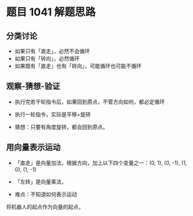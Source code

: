 # 题目 1041 解题思路

## 分类讨论

- 如果只有「直走」，必然不会循环
- 如果只有「转向」，必然循环
- 如果既有「直走」也有「转向」，可能循环也可能不循环

## 观察-猜想-验证

- 执行完若干轮指令后，如果回到原点，不管方向如何，都必定循环
- 执行一轮指令，实际是平移+旋转

- 猜想：只要有角度旋转，都会回到原点。

## 用向量表示运动

- 「直走」是向量加法，根据方向，加上以下四个变量之一：(0, 1), (0, -1), (1, 0), (1, -1)
- 「左转」是向量乘法，

- 难点：不知道如何表示运动

将机器人的起点作为向量的起点，
